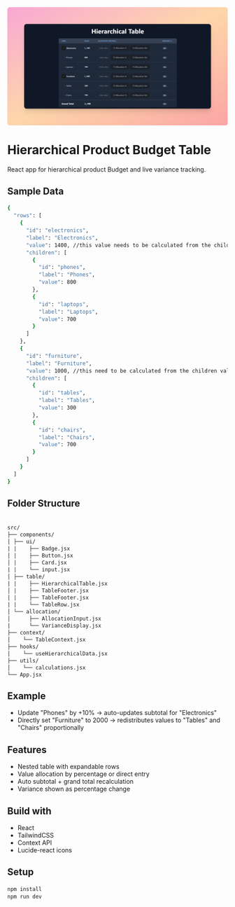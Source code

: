 <img src="https://raw.githubusercontent.com/RakeshC7/Hierarchical-Product-Budget-Table/refs/heads/main/HierarchicalTableSS.png" alt="Hierarchical Product Budget Demo Image" align="center" />

# Hierarchical Product Budget Table

React app for hierarchical product Budget and live variance tracking.

## Sample Data
```bash
{
  "rows": [
    {
      "id": "electronics",
      "label": "Electronics",
      "value": 1400, //this value needs to be calculated from the children values (800+700)
      "children": [
        {
          "id": "phones",
          "label": "Phones",
          "value": 800
        },
        {
          "id": "laptops",
          "label": "Laptops",
          "value": 700
        }
      ]
    },
    {
      "id": "furniture",
      "label": "Furniture",
      "value": 1000, //this need to be calculated from the children values (300+700)
      "children": [
        {
          "id": "tables",
          "label": "Tables",
          "value": 300
        },
        {
          "id": "chairs",
          "label": "Chairs",
          "value": 700
        }
      ]
    }
  ]
}
```

## Folder Structure
<pre lang="markdown"><code>
src/
├── components/
│ ├── ui/
| |    ├── Badge.jsx
│ |    ├── Button.jsx
│ |    ├── Card.jsx
| |    └── input.jsx
│ ├── table/
| |    ├── HierarchicalTable.jsx
│ |    ├── TableFooter.jsx
│ |    ├── TableFooter.jsx
| |    └── TableRow.jsx
│ └── allocation/
│      ├── AllocationInput.jsx
|      └── VarianceDisplay.jsx
├── context/
│    └── TableContext.jsx
├── hooks/
│    └── useHierarchicalData.jsx
├── utils/ 
│    └── calculations.jsx
└── App.jsx
</code></pre>

## Example
- Update "Phones" by +10% → auto-updates subtotal for "Electronics"
- Directly set "Furniture" to 2000 → redistributes values to "Tables" and "Chairs" proportionally


## Features
- Nested table with expandable rows
- Value allocation by percentage or direct entry
- Auto subtotal + grand total recalculation
- Variance shown as percentage change

## Build with
- React
- TailwindCSS
- Context API
- Lucide-react icons

## Setup

```bash
npm install
npm run dev
```
